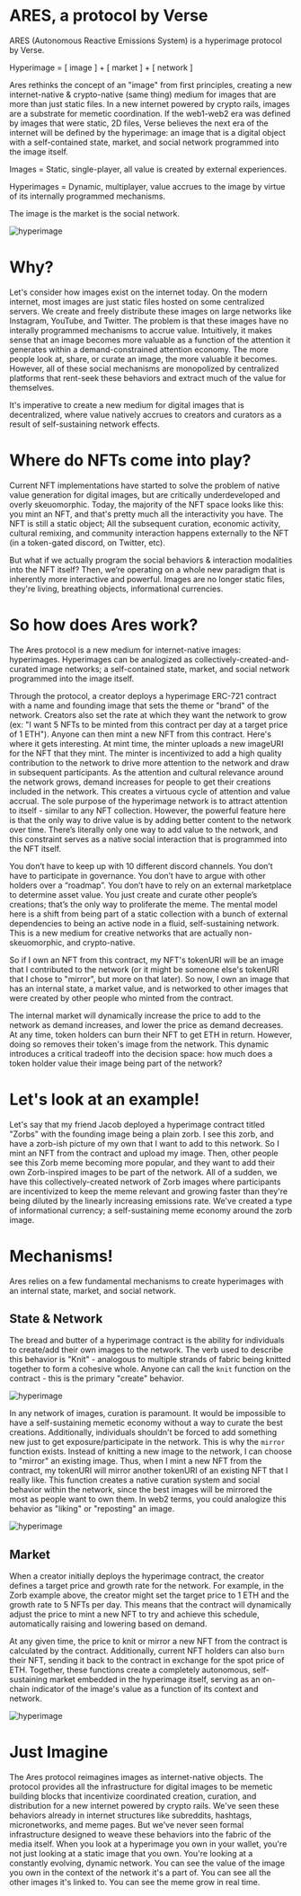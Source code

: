 # ARES, a protocol by Verse

ARES (Autonomous Reactive Emissions System) is a hyperimage protocol by Verse.

Hyperimage = [ image ] + [ market ] + [ network ]

Ares rethinks the concept of an "image" from first principles, creating a new internet-native & crypto-native (same thing) medium for images that are more than just static files. In a new internet powered by crypto rails, images are a substrate for memetic coordination. If the web1-web2 era was defined by images that were static, 2D files, Verse believes the next era of the internet will be defined by the hyperimage: an image that is a digital object with a self-contained state, market, and social network programmed into the image itself.

Images = Static, single-player, all value is created by external experiences.

Hyperimages = Dynamic, multiplayer, value accrues to the image by virtue of its internally programmed mechanisms.

The image is the market is the social network.

![hyperimage](./assets/diagrams/hyperimage.png)

# Why?

Let's consider how images exist on the internet today. On the modern internet, most images are just static files hosted on some centralized servers. We create and freely distribute these images on large networks like Instagram, YouTube, and Twitter. The problem is that these images have no interally programmed mechanisms to accrue value. Intuitively, it makes sense that an image becomes more valuable as a function of the attention it generates within a demand-constrained attention economy. The more people look at, share, or curate an image, the more valuable it becomes. However, all of these social mechanisms are monopolized by centralized platforms that rent-seek these behaviors and extract much of the value for themselves.

It's imperative to create a new medium for digital images that is decentralized, where value natively accrues to creators and curators as a result of self-sustaining network effects.

# Where do NFTs come into play?

Current NFT implementations have started to solve the problem of native value generation for digital images, but are critically underdeveloped and overly skeuomorphic. Today, the majority of the NFT space looks like this: you mint an NFT, and that's pretty much all the interactivity you have. The NFT is still a static object; All the subsequent curation, economic activity, cultural remixing, and community interaction happens externally to the NFT (in a token-gated discord, on Twitter, etc). 

But what if we actually program the social behaviors & interaction modalities into the NFT itself? Then, we’re operating on a whole new paradigm that is inherently more interactive and powerful. Images are no longer static files, they're living, breathing objects, informational currencies.

# So how does Ares work?

The Ares protocol is a new medium for internet-native images: hyperimages. Hyperimages can be analogized as collectively-created-and-curated image networks; a self-contained state, market, and social network programmed into the image itself. 

Through the protocol, a creator deploys a hyperimage ERC-721 contract with a name and founding image that sets the theme or "brand" of the network. Creators also set the rate at which they want the network to grow (ex: "I want 5 NFTs to be minted from this contract per day at a target price of 1 ETH"). Anyone can then mint a new NFT from this contract. Here's where it gets interesting. At mint time, the minter uploads a new imageURI for the NFT that they mint. The minter is incentivized to add a high quality contribution to the network to drive more attention to the network and draw in subsequent participants. As the attention and cultural relevance around the network grows, demand increases for people to get their creations included in the network. This creates a virtuous cycle of attention and value accrual. The sole purpose of the hyperimage network is to attract attention to itself - similar to any NFT collection. However, the powerful feature here is that the only way to drive value is by adding better content to the network over time. There’s literally only one way to add value to the network, and this constraint serves as a native social interaction that is programmed into the NFT itself.

You don’t have to keep up with 10 different discord channels. You don’t have to participate in governance. You don’t have to argue with other holders over a “roadmap”. You don’t have to rely on an external marketplace to determine asset value. You just create and curate other people’s creations; that’s the only way to proliferate the meme. The mental model here is a shift from being part of a static collection with a bunch of external dependencies to being an active node in a fluid, self-sustaining network. This is a new medium for creative networks that are actually non-skeuomorphic, and crypto-native.

So if I own an NFT from this contract, my NFT's tokenURI will be an image that I contributed to the network (or it might be someone else's tokenURI that I chose to "mirror", but more on that later). So now, I own an image that has an internal state, a market value, and is networked to other images that were created by other people who minted from the contract. 

The internal market will dynamically increase the price to add to the network as demand increases, and lower the price as demand decreases. At any time, token holders can burn their NFT to get ETH in return. However, doing so removes their token's image from the network. This dynamic introduces a critical tradeoff into the decision space: how much does a token holder value their image being part of the network?

# Let's look at an example!

Let's say that my friend Jacob deployed a hyperimage contract titled "Zorbs" with the founding image being a plain zorb. I see this zorb, and have a zorb-ish picture of my own that I want to add to this network. So I mint an NFT from the contract and upload my image. Then, other people see this Zorb meme becoming more popular, and they want to add their own Zorb-inspired images to be part of the network. All of a sudden, we have this collectively-created network of Zorb images where participants are incentivized to keep the meme relevant and growing faster than they're being diluted by the linearly increasing emissions rate. We've created a type of informational currency; a self-sustaining meme economy around the zorb image.

# Mechanisms!
Ares relies on a few fundamental mechanisms to create hyperimages with an internal state, market, and social network.

## State & Network
The bread and butter of a hyperimage contract is the ability for individuals to create/add their own images to the network. The verb used to describe this behavior is "Knit" - analogous to multiple strands of fabric being knitted together to form a cohesive whole. Anyone can call the `knit` function on the contract - this is the primary "create" behavior.

![hyperimage](./assets/diagrams/knit.png)

In any network of images, curation is paramount. It would be impossible to have a self-sustaining memetic economy without a way to curate the best creations. Additionally, individuals shouldn't be forced to add something new just to get exposure/participate in the network. This is why the `mirror` function exists. Instead of knitting a new image to the network, I can choose to "mirror" an existing image. Thus, when I mint a new NFT from the contract, my tokenURI will mirror another tokenURI of an existing NFT that I really like. This function creates a native curation system and social behavior within the network, since the best images will be mirrored the most as people want to own them. In web2 terms, you could analogize this behavior as "liking" or "reposting" an image.

![hyperimage](./assets/diagrams/mirror.png)

## Market

When a creator initially deploys the hyperimage contract, the creator defines a target price and growth rate for the network. For example, in the Zorb example above, the creator might set the target price to 1 ETH and the growth rate to 5 NFTs per day. This means that the contract will dynamically adjust the price to mint a new NFT to try and achieve this schedule, automatically raising and lowering based on demand. 

At any given time, the price to knit or mirror a new NFT from the contract is calculated by the contract. Additionally, current NFT holders can also `burn` their NFT, sending it back to the contract in exchange for the spot price of ETH. Together, these functions create a completely autonomous, self-sustaining market embedded in the hyperimage itself, serving as an on-chain indicator of the image's value as a function of its context and network. 

![hyperimage](./assets/diagrams/burn.png)

# Just Imagine

The Ares protocol reimagines images as internet-native objects. The protocol provides all the infrastructure for digital images to be memetic building blocks that incentivize coordinated creation, curation, and distribution for a new internet powered by crypto rails. We've seen these behaviors already in internet structures like subreddits, hashtags, micronetworks, and meme pages. But we've never seen formal infrastructure designed to weave these behaviors into the fabric of the media itself. When you look at a hyperimage you own in your wallet, you're not just looking at a static image that you own. You're looking at a constantly evolving, dynamic network. You can see the value of the image you own in the context of the network it's a part of. You can see all the other images it's linked to. You can see the meme grow in real time.
